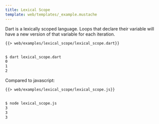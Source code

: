 ```yaml
---
title: Lexical Scope
template: web/templates/_example.mustache
---
```


Dart is a lexically scoped language.
Loops that declare their variable will have a new version of that variable for each iteration.

<pre>
<code class="hljs dart">{{> web/examples/lexical_scope/lexical_scope.dart}}
</code>
</pre>

```bash
$ dart lexical_scope.dart
0
1
2
```

Compared to javascript:

<pre>
<code class="hljs dart">{{> web/examples/lexical_scope/lexical_scope.js}}
</code>
</pre>

```bash
$ node lexical_scope.js
3
3
3
```
